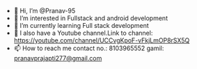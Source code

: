 - 👋 Hi, I’m @Pranav-95
- 👀 I’m interested in Fullstack and android development
- 🌱 I’m currently learning Full stack development
- 💞️ I also have a Youtube channel.Link to channel: https://youtube.com/channel/UCCvgKpoF-vFkjLmOP8rSX5Q
- 📫 How to reach me 
             contact no.: 8103965552
             gamil: pranavprajapti277@gmail.com

<!---
Pranav-95/Pranav-95 is a ✨ special ✨ repository because its `README.md` (this file) appears on your GitHub profile.
You can click the Preview link to take a look at your changes.
--->

